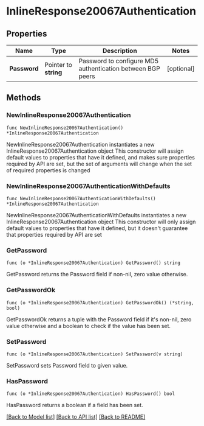 # InlineResponse20067Authentication

## Properties

Name | Type | Description | Notes
------------ | ------------- | ------------- | -------------
**Password** | Pointer to **string** | Password to configure MD5 authentication between BGP peers | [optional] 

## Methods

### NewInlineResponse20067Authentication

`func NewInlineResponse20067Authentication() *InlineResponse20067Authentication`

NewInlineResponse20067Authentication instantiates a new InlineResponse20067Authentication object
This constructor will assign default values to properties that have it defined,
and makes sure properties required by API are set, but the set of arguments
will change when the set of required properties is changed

### NewInlineResponse20067AuthenticationWithDefaults

`func NewInlineResponse20067AuthenticationWithDefaults() *InlineResponse20067Authentication`

NewInlineResponse20067AuthenticationWithDefaults instantiates a new InlineResponse20067Authentication object
This constructor will only assign default values to properties that have it defined,
but it doesn't guarantee that properties required by API are set

### GetPassword

`func (o *InlineResponse20067Authentication) GetPassword() string`

GetPassword returns the Password field if non-nil, zero value otherwise.

### GetPasswordOk

`func (o *InlineResponse20067Authentication) GetPasswordOk() (*string, bool)`

GetPasswordOk returns a tuple with the Password field if it's non-nil, zero value otherwise
and a boolean to check if the value has been set.

### SetPassword

`func (o *InlineResponse20067Authentication) SetPassword(v string)`

SetPassword sets Password field to given value.

### HasPassword

`func (o *InlineResponse20067Authentication) HasPassword() bool`

HasPassword returns a boolean if a field has been set.


[[Back to Model list]](../README.md#documentation-for-models) [[Back to API list]](../README.md#documentation-for-api-endpoints) [[Back to README]](../README.md)


